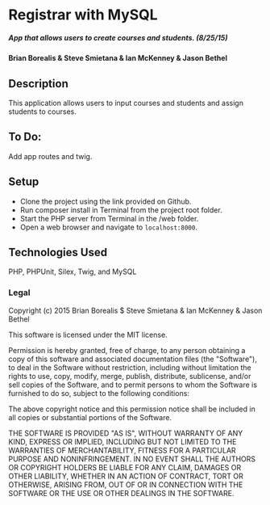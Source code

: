 # Registrar with MySQL

##### App that allows users to create courses and students. (8/25/15)

#### Brian Borealis & Steve Smietana & Ian McKenney & Jason Bethel

## Description

This application allows users to input courses and students and assign students to courses.

## To Do:
Add app routes and twig.

## Setup
* Clone the project using the link provided on Github.
* Run composer install in Terminal from the project root folder.
* Start the PHP server from Terminal in the /web folder.
* Open a web browser and navigate to ```localhost:8000```.


## Technologies Used

PHP, PHPUnit, Silex, Twig, and MySQL

### Legal

Copyright (c) 2015 Brian Borealis $  Steve Smietana & Ian McKenney & Jason Bethel

This software is licensed under the MIT license.

Permission is hereby granted, free of charge, to any person obtaining a copy
of this software and associated documentation files (the "Software"), to deal
in the Software without restriction, including without limitation the rights
to use, copy, modify, merge, publish, distribute, sublicense, and/or sell
copies of the Software, and to permit persons to whom the Software is
furnished to do so, subject to the following conditions:

The above copyright notice and this permission notice shall be included in
all copies or substantial portions of the Software.

THE SOFTWARE IS PROVIDED "AS IS", WITHOUT WARRANTY OF ANY KIND, EXPRESS OR
IMPLIED, INCLUDING BUT NOT LIMITED TO THE WARRANTIES OF MERCHANTABILITY,
FITNESS FOR A PARTICULAR PURPOSE AND NONINFRINGEMENT. IN NO EVENT SHALL THE
AUTHORS OR COPYRIGHT HOLDERS BE LIABLE FOR ANY CLAIM, DAMAGES OR OTHER
LIABILITY, WHETHER IN AN ACTION OF CONTRACT, TORT OR OTHERWISE, ARISING FROM,
OUT OF OR IN CONNECTION WITH THE SOFTWARE OR THE USE OR OTHER DEALINGS IN
THE SOFTWARE.
